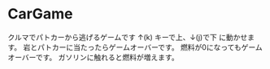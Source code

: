 # CarGame
クルマでパトカーから逃げるゲームです
↑(k) キーで上、↓(j)で下 に動かせます。
岩とパトカーに当たったらゲームオーバーです。
燃料が0になってもゲームオーバーです。
ガソリンに触れると燃料が増えます。
